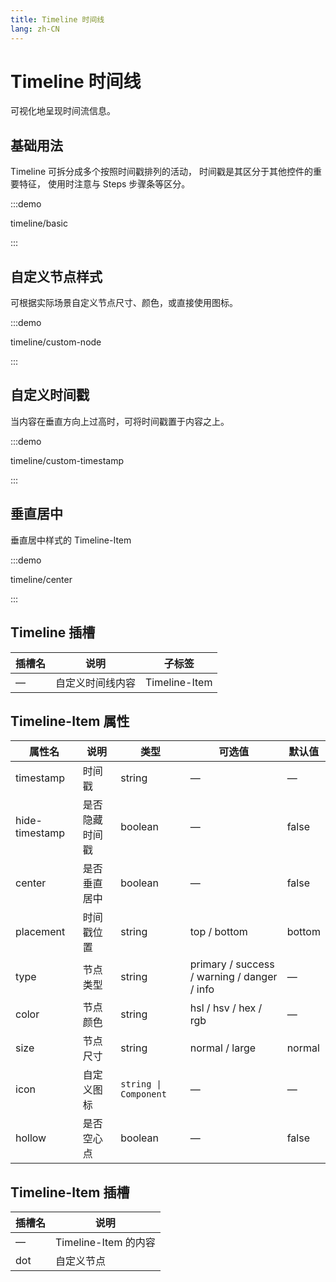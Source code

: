 ```yaml
---
title: Timeline 时间线
lang: zh-CN
---
```


# Timeline 时间线

可视化地呈现时间流信息。

## 基础用法

Timeline 可拆分成多个按照时间戳排列的活动， 时间戳是其区分于其他控件的重要特征， 使用时注意与 Steps 步骤条等区分。

:::demo

timeline/basic

:::

## ⾃定义节点样式

可根据实际场景⾃定义节点尺⼨、颜⾊，或直接使⽤图标。

:::demo

timeline/custom-node

:::

## ⾃定义时间戳

当内容在垂直⽅向上过⾼时，可将时间戳置于内容之上。

:::demo

timeline/custom-timestamp

:::

## 垂直居中

垂直居中样式的 Timeline-Item

:::demo

timeline/center

:::

## Timeline 插槽

| 插槽名 | 说明             | 子标签        |
| ------ | ---------------- | ------------- |
| —      | 自定义时间线内容 | Timeline-Item |

## Timeline-Item 属性

| 属性名         | 说明           | 类型                  | 可选值                                      | 默认值 |
| -------------- | -------------- | --------------------- | ------------------------------------------- | ------ |
| timestamp      | 时间戳         | string                | —                                           | —      |
| hide-timestamp | 是否隐藏时间戳 | boolean               | —                                           | false  |
| center         | 是否垂直居中   | boolean               | —                                           | false  |
| placement      | 时间戳位置     | string                | top / bottom                                | bottom |
| type           | 节点类型       | string                | primary / success / warning / danger / info | —      |
| color          | 节点颜色       | string                | hsl / hsv / hex / rgb                       | —      |
| size           | 节点尺寸       | string                | normal / large                              | normal |
| icon           | 自定义图标     | `string \| Component` | —                                           | —      |
| hollow         | 是否空心点     | boolean               | —                                           | false  |

## Timeline-Item 插槽

| 插槽名 | 说明                 |
| ------ | -------------------- |
| —      | Timeline-Item 的内容 |
| dot    | 自定义节点           |
